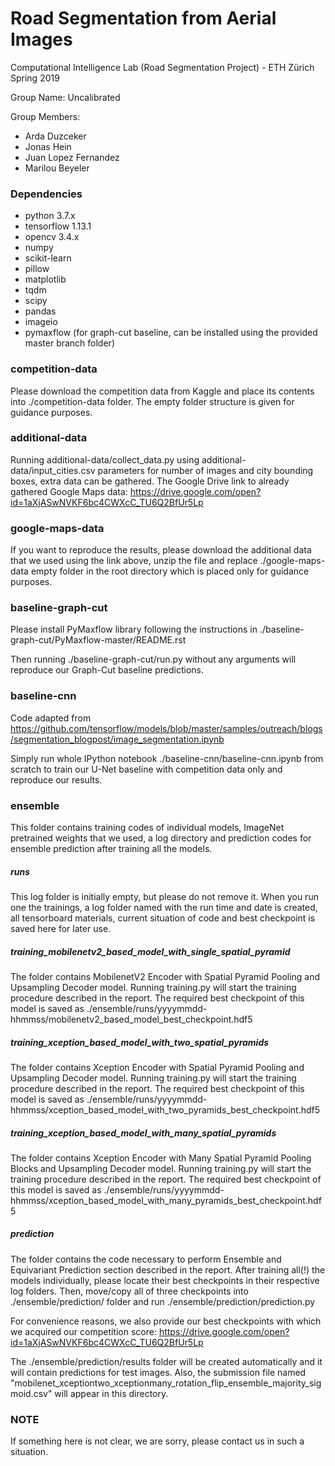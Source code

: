# Road Segmentation from Aerial Images
Computational Intelligence Lab (Road Segmentation Project) - ETH Zürich Spring 2019

Group Name: Uncalibrated

Group Members:
* Arda Duzceker
* Jonas Hein
* Juan Lopez Fernandez
* Marilou Beyeler

### Dependencies
* python 3.7.x
* tensorflow 1.13.1
* opencv 3.4.x
* numpy
* scikit-learn
* pillow
* matplotlib
* tqdm
* scipy
* pandas
* imageio
* pymaxflow (for graph-cut baseline, can be installed using the provided master branch folder)

### competition-data
Please download the competition data from Kaggle and place its contents into ./competition-data folder. 
The empty folder structure is given for guidance purposes.

### additional-data
Running additional-data/collect_data.py using additional-data/input_cities.csv parameters for number of images 
and city bounding boxes, extra data can be gathered. The Google Drive link to already gathered Google Maps data:
https://drive.google.com/open?id=1aXjASwNVKF6bc4CWXcC_TU6Q2BfUr5Lp

### google-maps-data
If you want to reproduce the results, please download the additional data that we used using the link above,
unzip the file and replace ./google-maps-data empty folder in the root directory which is placed only for guidance purposes.

### baseline-graph-cut
Please install PyMaxflow library following the instructions in ./baseline-graph-cut/PyMaxflow-master/README.rst

Then running ./baseline-graph-cut/run.py without any arguments will reproduce our Graph-Cut baseline predictions.

### baseline-cnn
Code adapted from 
https://github.com/tensorflow/models/blob/master/samples/outreach/blogs/segmentation_blogpost/image_segmentation.ipynb

Simply run whole IPython notebook ./baseline-cnn/baseline-cnn.ipynb from scratch to train our U-Net baseline 
with competition data only and reproduce our results.

### ensemble
This folder contains training codes of individual models, ImageNet pretrained weights that we used, a log directory
and prediction codes for ensemble prediction after training all the models.

##### runs
This log folder is initially empty, but please do not remove it. When you run one the trainings, a log folder named 
with the run time and date is created, all tensorboard materials, current situation of code and best checkpoint is 
saved here for later use.

##### training_mobilenetv2_based_model_with_single_spatial_pyramid
The folder contains MobilenetV2 Encoder with Spatial Pyramid Pooling and Upsampling Decoder model. Running training.py
will start the training procedure described in the report. The required best checkpoint of this model is saved 
as ./ensemble/runs/yyyymmdd-hhmmss/mobilenetv2_based_model_best_checkpoint.hdf5

##### training_xception_based_model_with_two_spatial_pyramids
The folder contains Xception Encoder with Spatial Pyramid Pooling and Upsampling Decoder model. Running training.py
will start the training procedure described in the report. The required best checkpoint of this model is saved 
as ./ensemble/runs/yyyymmdd-hhmmss/xception_based_model_with_two_pyramids_best_checkpoint.hdf5

##### training_xception_based_model_with_many_spatial_pyramids
The folder contains Xception Encoder with Many Spatial Pyramid Pooling Blocks and Upsampling Decoder model. 
Running training.py will start the training procedure described in the report. The required best checkpoint of 
this model is saved as ./ensemble/runs/yyyymmdd-hhmmss/xception_based_model_with_many_pyramids_best_checkpoint.hdf5

##### prediction
The folder contains the code necessary to perform Ensemble and Equivariant Prediction section described in the report.
After training all(!) the models individually, please locate their best checkpoints in their respective log folders. Then,
move/copy all of three checkpoints into ./ensemble/prediction/ folder and run ./ensemble/prediction/prediction.py

For convenience reasons, we also provide our best checkpoints with which we acquired our competition score:
https://drive.google.com/open?id=1aXjASwNVKF6bc4CWXcC_TU6Q2BfUr5Lp

The ./ensemble/prediction/results folder will be created automatically and 
it will contain predictions for test images. Also, the submission file named 
"mobilenet_xceptiontwo_xceptionmany_rotation_flip_ensemble_majority_sigmoid.csv" will appear in this directory.

### NOTE
If something here is not clear, we are sorry, please contact us in such a situation.
